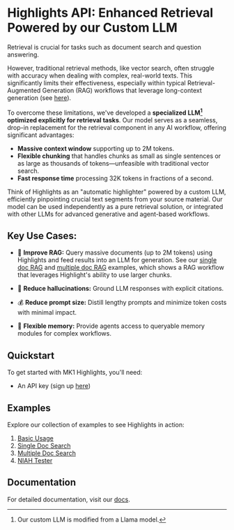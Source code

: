 # Highlights API: Enhanced Retrieval Powered by our Custom LLM

Retrieval is crucial for tasks such as document search and question answering.

However, traditional retrieval methods, like vector search, often struggle with accuracy when dealing with complex, real-world texts. This significantly limits their effectiveness, especially within typical Retrieval-Augmented Generation (RAG) workflows that leverage long-context generation (see [here](https://www.databricks.com/blog/long-context-rag-performance-llms)).

To overcome these limitations, we've developed a **specialized LLM[^1] optimized explicitly for retrieval tasks**. Our model serves as a seamless, drop-in replacement for the retrieval component in any AI workflow, offering significant advantages:

- **Massive context window** supporting up to 2M tokens.
- **Flexible chunking** that handles chunks as small as single sentences or as large as thousands of tokens—unfeasible with traditional vector search.
- **Fast response time** processing 32K tokens in fractions of a second.

Think of Highlights as an "automatic highlighter" powered by a custom LLM, efficiently pinpointing crucial text segments from your source material. Our model can be used independently as a pure retrieval solution, or integrated with other LLMs for advanced generative and agent-based workflows.

## Key Use Cases:

- 🚀 **Improve RAG:** Query massive documents (up to 2M tokens) using Highlights and feed results into an LLM for generation. See our [single doc RAG](examples/pdf_chunking_and_generation.ipynb) and [multiple doc RAG](examples/pdf_chunking_and_generation.ipynb) examples, which shows a RAG workflow that leverages Highlight's ability to use larger chunks.

- 🎯 **Reduce hallucinations:** Ground LLM responses with explicit citations.

- 💰 **Reduce prompt size:** Distill lengthy prompts and minimize token costs with minimal impact.

- 🧠 **Flexible memory:** Provide agents access to queryable memory modules for complex workflows.

## Quickstart

To get started with MK1 Highlights, you'll need:
- An API key (sign up [here](https://mk1.ai/products/highlights))

## Examples

Explore our collection of examples to see Highlights in action:
1. [Basic Usage](examples/api_basics.ipynb)
2. [Single Doc Search](examples/pdf_chunking_and_generation.ipynb)
3. [Multiple Doc Search](examples/multi_doc_search.ipynb)
3. [NIAH Tester](examples/niah_test.ipynb)

## Documentation

For detailed documentation, visit our [docs](https://docs.mk1.ai/highlights/highlights_api.html).

[^1]: Our custom LLM is modified from a Llama model.
